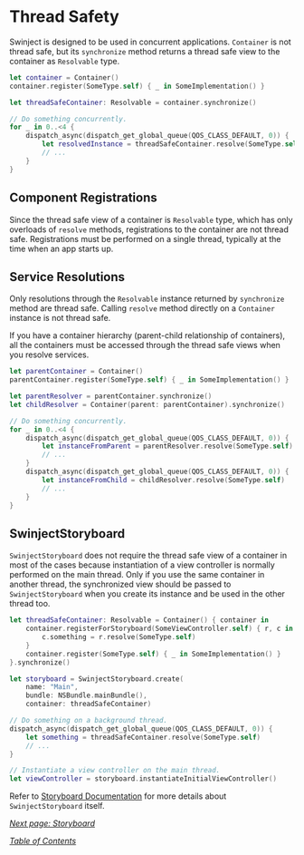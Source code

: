 # Thread Safety

Swinject is designed to be used in concurrent applications. `Container` is not thread safe, but its `synchronize` method returns a thread safe view to the container as `Resolvable` type.

```swift
let container = Container()
container.register(SomeType.self) { _ in SomeImplementation() }

let threadSafeContainer: Resolvable = container.synchronize()

// Do something concurrently.
for _ in 0..<4 {
    dispatch_async(dispatch_get_global_queue(QOS_CLASS_DEFAULT, 0)) {
        let resolvedInstance = threadSafeContainer.resolve(SomeType.self)
        // ...
    }
}
```

## Component Registrations

Since the thread safe view of a container is `Resolvable` type, which has only overloads of `resolve` methods, registrations to the container are not thread safe. Registrations must be performed on a single thread, typically at the time when an app starts up.

## Service Resolutions

Only resolutions through the `Resolvable` instance returned by `synchronize` method are thread safe. Calling `resolve` method directly on a `Container` instance is not thread safe.

If you have a container hierarchy (parent-child relationship of containers), all the containers must be accessed through the thread safe views when you resolve services.

```swift
let parentContainer = Container()
parentContainer.register(SomeType.self) { _ in SomeImplementation() }

let parentResolver = parentContainer.synchronize()
let childResolver = Container(parent: parentContainer).synchronize()

// Do something concurrently.
for _ in 0..<4 {
    dispatch_async(dispatch_get_global_queue(QOS_CLASS_DEFAULT, 0)) {
        let instanceFromParent = parentResolver.resolve(SomeType.self)
        // ...
    }
    dispatch_async(dispatch_get_global_queue(QOS_CLASS_DEFAULT, 0)) {
        let instanceFromChild = childResolver.resolve(SomeType.self)
        // ...
    }
}
```

## SwinjectStoryboard

`SwinjectStoryboard` does not require the thread safe view of a container in most of the cases because instantiation of a view controller is normally performed on the main thread. Only if you use the same container in another thread, the synchronized view should be passed to `SwinjectStoryboard` when you create its instance and be used in the other thread too.

```swift
let threadSafeContainer: Resolvable = Container() { container in
    container.registerForStoryboard(SomeViewController.self) { r, c in
        c.something = r.resolve(SomeType.self)
    }
    container.register(SomeType.self) { _ in SomeImplementation() }
}.synchronize()

let storyboard = SwinjectStoryboard.create(
    name: "Main",
    bundle: NSBundle.mainBundle(),
    container: threadSafeContainer)

// Do something on a background thread.
dispatch_async(dispatch_get_global_queue(QOS_CLASS_DEFAULT, 0)) {
    let something = threadSafeContainer.resolve(SomeType.self)
    // ...
}

// Instantiate a view controller on the main thread.
let viewController = storyboard.instantiateInitialViewController()
```

Refer to [Storyboard Documentation](Storyboard.md) for more details about `SwinjectStoryboard` itself.

_[Next page: Storyboard](Storyboard.md)_

_[Table of Contents](README.md)_
